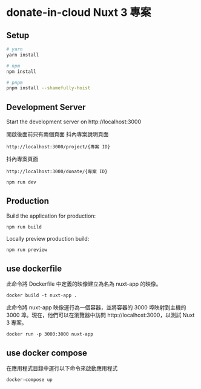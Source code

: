 # donate-in-cloud Nuxt 3 專案

## Setup

```bash
# yarn
yarn install

# npm
npm install

# pnpm
pnpm install --shamefully-hoist
```

## Development Server

Start the development server on http://localhost:3000

開啟後面前只有兩個頁面
抖內專案說明頁面

```
http://localhost:3000/project/{專案 ID}
```

抖內專案頁面

```
http://localhost:3000/donate/{專案 ID}
```

```bash
npm run dev
```

## Production

Build the application for production:

```bash
npm run build
```

Locally preview production build:

```bash
npm run preview
```

## use dockerfile

此命令將 Dockerfile 中定義的映像建立為名為 nuxt-app 的映像。

```
docker build -t nuxt-app .
```

此命令將 nuxt-app 映像運行為一個容器，並將容器的 3000 埠映射到主機的 3000 埠。現在，他們可以在瀏覽器中訪問 http://localhost:3000，以測試 Nuxt 3 專案。

```
docker run -p 3000:3000 nuxt-app
```

## use docker compose

在應用程式目錄中運行以下命令來啟動應用程式

```
docker-compose up
```
